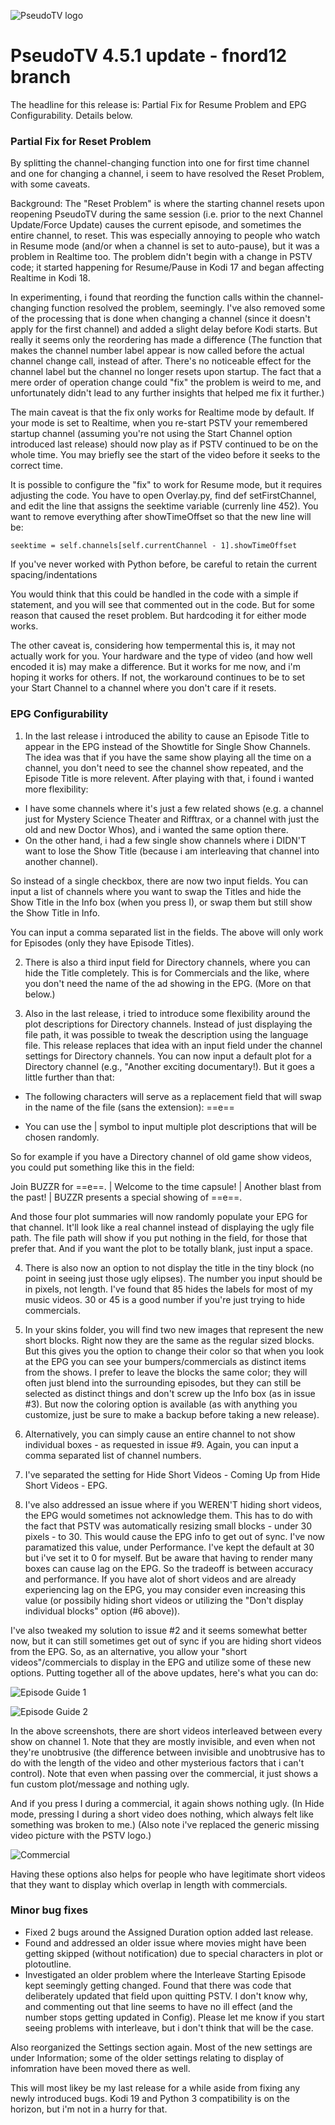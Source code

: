 ![PseudoTV logo](https://github.com/fnord12/script.pseudotv/blob/master/resources/images/Default.png?raw=true "PseudoTV Logo")

PseudoTV 4.5.1 update - fnord12 branch
======

The headline for this release is: Partial Fix for Resume Problem and EPG Configurability.  Details below.

### Partial Fix for Reset Problem

By splitting the channel-changing function into one for first time channel and one for changing a channel, i seem to have resolved the Reset Problem, with some caveats.

Background: The "Reset Problem" is where the starting channel resets upon reopening PseudoTV during the same session (i.e. prior to the next Channel Update/Force Update) causes the current episode, and sometimes the entire channel, to reset.  This was especially annoying to people who watch in Resume mode (and/or when a channel is set to auto-pause), but it was a problem in Realtime too.  The problem didn't begin with a change in PSTV code; it started happening for Resume/Pause in Kodi 17 and began affecting Realtime in Kodi 18.

In experimenting, i found that reording the function calls within the channel-changing function resolved the problem, seemingly.   I've also removed some of the processing that is done when changing a channel (since it doesn't apply for the first channel) and added a slight delay before Kodi starts.  But really it seems only the reordering has made a difference (The function that makes the channel number label appear is now called before the actual channel change call, instead of after.  There's no noticeable effect for the channel label but the channel no longer resets upon startup.  The fact that a mere order of operation change could "fix" the problem is weird to me, and unfortunately didn't lead to any further insights that helped me fix it further.)

The main caveat is that the fix only works for Realtime mode by default.  If your mode is set to Realtime, when you re-start PSTV your remembered startup channel (assuming you're not using the Start Channel option introduced last release) should now play as if PSTV continued to be on the whole time.  You may briefly see the start of the video before it seeks to the correct time.

It is possible to configure the "fix" to work for Resume mode, but it requires adjusting the code.  You have to open Overlay.py, find def setFirstChannel, and edit the line that assigns the seektime variable (currenly line 452).  You want to remove everything after showTimeOffset so that the new line will be:

```
seektime = self.channels[self.currentChannel - 1].showTimeOffset
```

If you've never worked with Python before, be careful to retain the current spacing/indentations

You would think that this could be handled in the code with a simple if statement, and you will see that commented out in the code.  But for some reason that caused the reset problem.  But hardcoding it for either mode works.

The other caveat is, considering how tempermental this is, it may not actually work for you.  Your hardware and the type of video (and how well encoded it is)  may make a difference.  But it works for me now, and i'm hoping it works for others.  If not, the workaround continues to be to set your Start Channel to a channel where you don't care if it resets.

### EPG Configurability

1. In the last release i introduced the ability to cause an Episode Title to appear in the EPG instead of the Showtitle for Single Show Channels.  The idea was that if you have the same show playing all the time on a channel, you don't need to see the channel show repeated, and the Episode Title is more relevent.  After playing with that, i found i wanted more flexibility:

* I have some channels where it's just a few related shows (e.g. a channel just for Mystery Science Theater and Rifftrax, or a channel with just the old and new Doctor Whos), and i wanted the same option there.  
* On the other hand, i had a few single show channels where i DIDN'T want to lose the Show Title (because i am interleaving that channel into another channel).  

So instead of a single checkbox, there are now two input fields.  You can input a list of channels where you want to swap the Titles and hide the Show Title in the Info box (when you press I), or swap them but still show the Show Title in Info.

You can input a comma separated list in the fields.  The above will only work for Episodes (only they have Episode Titles).

2. There is also a third input field for Directory channels, where you can hide the Title completely.  This is for Commercials and the like, where you don't need the name of the ad showing in the EPG.  (More on that below.)

3. Also in the last release, i tried to introduce some flexibility around the plot descriptions for Directory channels.  Instead of just displaying the file path, it was possible to tweak the description using the language file.  This release replaces that idea with an input field under the channel settings for Directory channels.  You can now input a default plot for a Directory channel (e.g., "Another exciting documentary!).  But it goes a little further than that:

* The following characters will serve as a replacement field that will swap in the name of the file (sans the extension): ==e== 

* You can use the | symbol to input multiple plot descriptions that will be chosen randomly.  

So for example if you have a Directory channel of old game show videos, you could put something like this in the field:

Join BUZZR for ==e==. | Welcome to the time capsule! | Another blast from the past! | BUZZR presents a special showing of ==e==.

And those four plot summaries will now randomly populate your EPG for that channel.  It'll look like a real channel instead of displaying the ugly file path.  The file path will show if you put nothing in the field, for those that prefer that.  And if you want the plot to be totally blank, just input a space.

4. There is also now an option to not display the title in the tiny block (no point in seeing just those ugly elipses).  The number you input should be in pixels, not length.  I've found that 85 hides the labels for most of my music videos.  30 or 45 is a good number if you're just trying to hide commercials.

5. In your skins folder, you will find two new images that represent the new short blocks.  Right now they are the same as the regular sized blocks.  But this gives you the option to change their color so that when you look at the EPG you can see your bumpers/commercials as distinct items from the shows.  I prefer to leave the blocks the same color; they will often just blend into the surrounding episodes, but they can still be selected as distinct things and don't screw up the Info box (as in issue #3). But now the coloring option is available (as with anything you customize, just be sure to make a backup before taking a new release).

6. Alternatively, you can simply cause an entire channel to not show individual boxes - as requested in issue #9.  Again, you can input a comma separated list of channel numbers.

7. I've separated the setting for Hide Short Videos - Coming Up from Hide Short Videos - EPG.

8. I've also addressed an issue where if you WEREN'T hiding short videos, the EPG would sometimes not acknowledge them.  This has to do with the fact that PSTV was automatically resizing small blocks - under 30 pixels - to 30.  This would cause the EPG info to get out of sync.  I've now paramatized this value, under Performance.  I've kept the default at 30 but i've set it to 0 for myself.  But be aware that having to render many boxes can cause lag on the EPG.  So the tradeoff is between accuracy and performance.  If you have alot of short videos and are already experiencing lag on the EPG, you may consider even increasing this value (or possibily hiding short videos or utilizing the "Don't display individual blocks" option (#6 above)).

I've also tweaked my solution to issue #2 and it seems somewhat better now, but it can still sometimes get out of sync if you are hiding short videos from the EPG.  So, as an alternative, you allow your "short videos"/commercials to display in the EPG and utilize some of these new options.  Putting together all of the above updates, here's what you can do:

![Episode Guide 1](https://github.com/fnord12/script.pseudotv/blob/4.5.1/resources/screenshots/EPG1.png?raw=true "Episode Guide 1")

![Episode Guide 2](https://github.com/fnord12/script.pseudotv/blob/4.5.1/resources/screenshots/EPG2.png?raw=true "Episode Guide 2")

In the above screenshots, there are short videos interleaved between every show on channel 1.  Note that they are mostly invisible, and even when not they're unobtrusive (the difference between invisible and unobtrusive has to do with the length of the video and other mysterious factors that i can't control).  Note that even when passing over the commercial, it just shows a fun custom plot/message and nothing ugly.

And if you press I during a commercial, it again shows nothing ugly.  (In Hide mode, pressing I during a short video does nothing, which always felt like something was broken to me.) (Also note i've replaced the generic missing video picture with the PSTV logo.)

![Commercial](https://github.com/fnord12/script.pseudotv/blob/4.5.1/resources/screenshots/Commercial.png?raw=true "Commercial")

Having these options also helps for people who have legitimate short videos that they want to display which overlap in length with commercials.

### Minor bug fixes

* Fixed 2 bugs around the Assigned Duration option added last release.
* Found and addressed an older issue where movies might have been getting skipped (without notification) due to special characters in plot or plotoutline.
* Investigated an older problem where the Interleave Starting Episode kept seemingly getting changed.  Found that there was code that deliberately updated that field upon quitting PSTV.  I don't know why, and commenting out that line seems to have no ill effect (and the number stops getting updated in Config).  Please let me know if you start seeing problems with interleave, but i don't think that will be the case.

Also reorganized the Settings section again.  Most of the new settings are under Information; some of the older settings relating to display of infomration have been moved there as well.

This will most likey be my last release for a while aside from fixing any newly introduced bugs.  Kodi 19 and Python 3 compatibility is on the horizon, but i'm not in a hurry for that.
